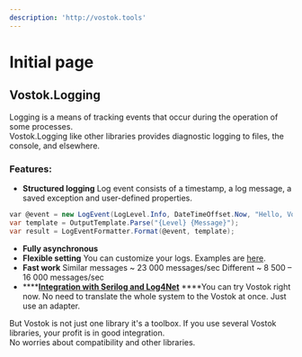 ```yaml
---
description: 'http://vostok.tools'
---
```


# Initial page

## Vostok.Logging

Logging is a means of tracking events that occur during the operation of some processes.  
Vostok.Logging like other libraries provides diagnostic logging to files, the console, and elsewhere.

### Features:

* **Structured logging** Log event consists of a timestamp, a log message, a saved exception and user-defined properties.

```csharp
var @event = new LogEvent(LogLevel.Info, DateTimeOffset.Now, "Hello, Vostok!");
var template = OutputTemplate.Parse("{Level} {Message}");
var result = LogEventFormatter.Format(@event, template);

```

* **Fully asynchronous** 
* **Flexible setting** You can customize your logs. Examples are [here](advanced-usage/). 
* **Fast work** Similar messages ~ 23 000 messages/sec Different ~ 8 500 – 16 000 messages/sec 
* \*\*\*\*[**Integration with Serilog and Log4Net**](integration-with-serilog-log4net/) ****You can try Vostok right now. No need to translate the whole system to the Vostok at once. Just use an adapter. 

But Vostok is not just one library it's a toolbox. If you use several Vostok libraries, your profit is in good integration.  
No worries about compatibility and other libraries.



